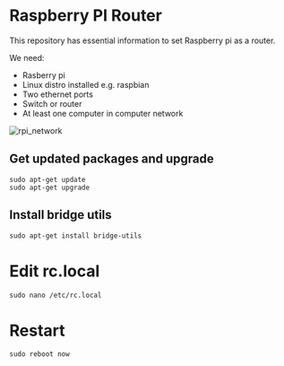 # Raspberry PI Router
This repository has essential information to set Raspberry pi as a router.

We need:
* Rasberry pi
* Linux distro installed e.g. raspbian
* Two ethernet ports
* Switch or router
* At least one computer in computer network

![rpi_network](https://user-images.githubusercontent.com/92365329/140471482-a4a105ec-bb71-427e-8319-4f610117c9cf.png)

## Get updated packages and upgrade
```
sudo apt-get update
sudo apt-get upgrade
```

## Install bridge utils
```
sudo apt-get install bridge-utils
```

# Edit rc.local
```
sudo nano /etc/rc.local
```

# Restart 
```
sudo reboot now
```
